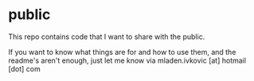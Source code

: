 # public

This repo contains code that I want to share with the public.

If you want to know what things are for and how to use them, and the readme's aren't enough, just let me know via mladen.ivkovic [at] hotmail [dot] com

